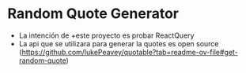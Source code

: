# Random Quote Generator

- La intención de +este proyecto es probar ReactQuery
- La api que se utilizara para generar la quotes es open source (https://github.com/lukePeavey/quotable?tab=readme-ov-file#get-random-quote)
